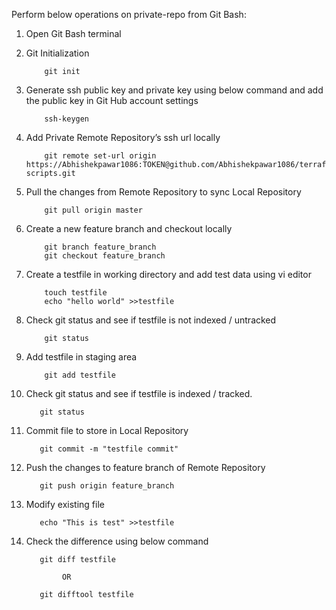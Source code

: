 Perform below operations on private-repo from Git Bash:
1. Open Git Bash terminal
2. Git Initialization 

           git init
3. Generate ssh public key and private key using below command and add the public key in Git Hub account settings

           ssh-keygen

4. Add Private Remote Repository’s ssh url locally 

           git remote set-url origin https://Abhishekpawar1086:TOKEN@github.com/Abhishekpawar1086/terraform-scripts.git
           
5. Pull the changes from Remote Repository to sync Local Repository
            
           git pull origin master                
      
6. Create a new feature branch and checkout locally

           git branch feature_branch
           git checkout feature_branch
           

7. Create a testfile in working directory and add test data using vi editor

           touch testfile
           echo "hello world" >>testfile
       
8. Check git status and see if testfile is not indexed / untracked

           git status

9. Add testfile in staging area 
                        
           git add testfile
            
10. Check git status and see if testfile is indexed / tracked.

           git status
      
11. Commit file to store in Local Repository
            
           git commit -m "testfile commit"
      
          
           
12. Push the changes to feature branch of Remote Repository

           git push origin feature_branch
            
13. Modify existing file

           echo "This is test" >>testfile
           
14. Check the difference using below command

           git diff testfile
           
                OR
                
           git difftool testfile
           
           
